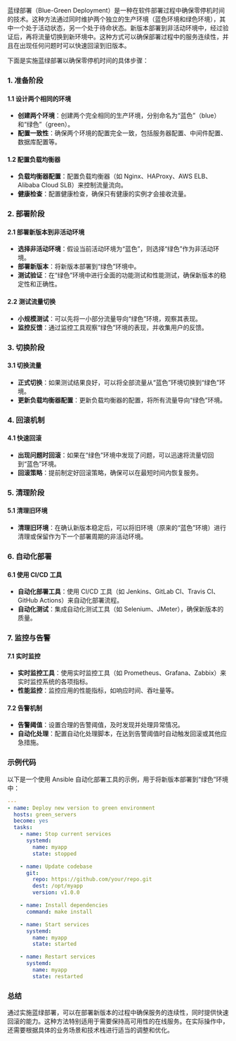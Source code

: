 蓝绿部署（Blue-Green Deployment）是一种在软件部署过程中确保零停机时间的技术。这种方法通过同时维护两个独立的生产环境（蓝色环境和绿色环境），其中一个处于活动状态，另一个处于待命状态。新版本部署到非活动环境中，经过验证后，再将流量切换到新环境中。这种方式可以确保部署过程中的服务连续性，并且在出现任何问题时可以快速回滚到旧版本。

下面是实施蓝绿部署以确保零停机时间的具体步骤：

### 1. 准备阶段

#### 1.1 设计两个相同的环境
- **创建两个环境**：创建两个完全相同的生产环境，分别命名为“蓝色”（blue）和“绿色”（green）。
- **配置一致性**：确保两个环境的配置完全一致，包括服务器配置、中间件配置、数据库配置等。

#### 1.2 配置负载均衡器
- **负载均衡器配置**：配置负载均衡器（如 Nginx、HAProxy、AWS ELB、Alibaba Cloud SLB）来控制流量流向。
- **健康检查**：配置健康检查，确保只有健康的实例才会接收流量。

### 2. 部署阶段

#### 2.1 部署新版本到非活动环境
- **选择非活动环境**：假设当前活动环境为“蓝色”，则选择“绿色”作为非活动环境。
- **部署新版本**：将新版本部署到“绿色”环境中。
- **测试验证**：在“绿色”环境中进行全面的功能测试和性能测试，确保新版本的稳定性和正确性。

#### 2.2 测试流量切换
- **小规模测试**：可以先将一小部分流量导向“绿色”环境，观察其表现。
- **监控反馈**：通过监控工具观察“绿色”环境的表现，并收集用户的反馈。

### 3. 切换阶段

#### 3.1 切换流量
- **正式切换**：如果测试结果良好，可以将全部流量从“蓝色”环境切换到“绿色”环境。
- **更新负载均衡器配置**：更新负载均衡器的配置，将所有流量导向“绿色”环境。

### 4. 回滚机制

#### 4.1 快速回滚
- **出现问题时回滚**：如果在“绿色”环境中发现了问题，可以迅速将流量切回到“蓝色”环境。
- **回滚策略**：提前制定好回滚策略，确保可以在最短时间内恢复服务。

### 5. 清理阶段

#### 5.1 清理旧环境
- **清理旧环境**：在确认新版本稳定后，可以将旧环境（原来的“蓝色”环境）进行清理或保留作为下一个部署周期的非活动环境。

### 6. 自动化部署

#### 6.1 使用 CI/CD 工具
- **自动化部署工具**：使用 CI/CD 工具（如 Jenkins、GitLab CI、Travis CI、GitHub Actions）来自动化部署流程。
- **自动化测试**：集成自动化测试工具（如 Selenium、JMeter），确保新版本的质量。

### 7. 监控与告警

#### 7.1 实时监控
- **实时监控工具**：使用实时监控工具（如 Prometheus、Grafana、Zabbix）来实时监控系统的各项指标。
- **性能监控**：监控应用的性能指标，如响应时间、吞吐量等。

#### 7.2 告警机制
- **告警阈值**：设置合理的告警阈值，及时发现并处理异常情况。
- **自动化处理**：配置自动化处理脚本，在达到告警阈值时自动触发回滚或其他应急措施。

### 示例代码

以下是一个使用 Ansible 自动化部署工具的示例，用于将新版本部署到“绿色”环境中：

```yaml
---
- name: Deploy new version to green environment
  hosts: green_servers
  become: yes
  tasks:
    - name: Stop current services
      systemd:
        name: myapp
        state: stopped

    - name: Update codebase
      git:
        repo: https://github.com/your/repo.git
        dest: /opt/myapp
        version: v1.0.0

    - name: Install dependencies
      command: make install

    - name: Start services
      systemd:
        name: myapp
        state: started

    - name: Restart services
      systemd:
        name: myapp
        state: restarted
```

### 总结

通过实施蓝绿部署，可以在部署新版本的过程中确保服务的连续性，同时提供快速回滚的能力。这种方法特别适用于需要保持高可用性的在线服务。在实际操作中，还需要根据具体的业务场景和技术栈进行适当的调整和优化。